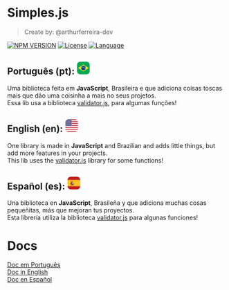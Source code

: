 # Simples.js
> Create by: @arthurferreira-dev

[![NPM VERSION](https://img.shields.io/badge/npm-1.0.0-ff0000)](npmjs.com/)
[![License](https://img.shields.io/badge/License-AGPL_3.0-purple)](LICENSE)
[![Language](https://img.shields.io/badge/language-JS-yellow)](https://developer.mozilla.org/pt-BR/docs/Web/JavaScript)

## Português (pt): <a href="https://www.flaticon.com/free-icon/square_16150285?term=brasil&page=1&position=4&origin=search&related_id=16150285"><img src="icons/brasil.png" height="30px"></a>

Uma biblioteca feita em **JavaScript**, Brasileira e que adiciona coisas toscas mais que dão uma coisinha a mais no seus projetos. <br>
Essa lib usa a biblioteca [validator.js](https://github.com/validatorjs/validator.js), para algumas funções!

## English (en): <a href="https://www.flaticon.com/free-icon/square_16150270?related_id=16150270"><img src="icons/usa.png" height="30px"></a>

One library is made in **JavaScript** and Brazilian and adds little things, but add more features in your projects. <br>
This lib uses the [validator.js](https://github.com/validatorjs/validator.js) library for some functions!

## Español (es): <a href="https://www.flaticon.com/free-icon/square_16149586?term=spain&page=1&position=19&origin=search&related_id=16149586"><img src="icons/espana.png" height="30px"></a>

Una biblioteca en **JavaScript**, Brasileña y que adiciona muchas cosas pequeñitas, más que mejoran tus proyectos. <br>
Esta librería utiliza la biblioteca [validator.js](https://github.com/validatorjs/validator.js) para algunas funciones!

# Docs

[Doc em Português](docs/doc-pt.md) <br>
[Doc in English](docs/doc-en.md) <br>
[Doc en Español](docs/doc-es.md)